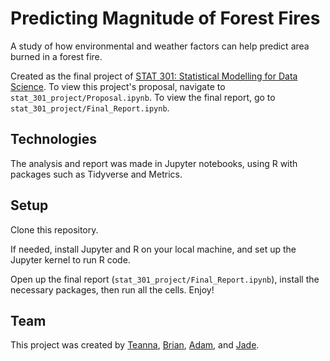 # Predicting Magnitude of Forest Fires

A study of how environmental and weather factors can help predict area burned in a forest fire. 

Created as the final project of [STAT 301: Statistical Modelling for Data Science](https://courses.students.ubc.ca/cs/courseschedule?pname=subjarea&tname=subj-course&dept=STAT&course=301). To view this project's proposal, navigate to `stat_301_project/Proposal.ipynb`. To view the final report, go to `stat_301_project/Final_Report.ipynb`. 



## Technologies
The analysis and report was made in Jupyter notebooks, using R with packages such as Tidyverse and Metrics.

## Setup
Clone this repository. 

If needed, install Jupyter and R on your local machine, and set up the Jupyter kernel to run R code. 

Open up the final report (`stat_301_project/Final_Report.ipynb`), install the necessary packages, then run all the cells. Enjoy!


## Team 
This project was created by [Teanna](https://github.com/teannaurq), [Brian](https://github.com/Jun-QianKong), [Adam](https://github.com/adagfs), and [Jade](https://github.com/jjadeb).
